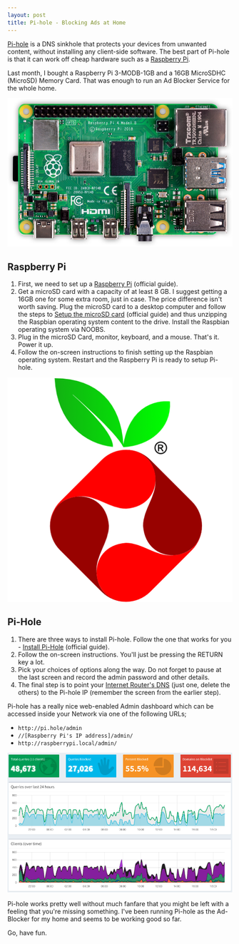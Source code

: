 ```yaml
---
layout: post
title: Pi-hole - Blocking Ads at Home
---
```


[Pi-hole](https://pi-hole.net/) is a DNS sinkhole that protects your devices from unwanted content, without installing any client-side software. The best part of Pi-hole is that it can work off cheap hardware such as a [Raspberry Pi](https://www.raspberrypi.org).

Last month, I bought a Raspberry Pi 3-MODB-1GB and a 16GB MicroSDHC (MicroSD) Memory Card. That was enough to run an Ad Blocker Service for the whole home.

![Raspberry Pi-4)](/static/2019/raspberry-pi-4.png)

## Raspberry Pi

1. First, we need to set up a [Raspberry Pi](https://projects.raspberrypi.org/en/projects/raspberry-pi-setting-up) (official guide).
1. Get a microSD card with a capacity of at least 8 GB. I suggest getting a 16GB one for some extra room, just in case. The price difference isn't worth saving. Plug the microSD card to a desktop computer and follow the steps to [Setup the microSD card](https://projects.raspberrypi.org/en/projects/raspberry-pi-setting-up/3)  (official guide) and thus unzipping the Raspbian operating system content to the drive. Install the Raspbian operating system via NOOBS.
1. Plug in the microSD Card, monitor, keyboard, and a mouse. That's it. Power it up.
1. Follow the on-screen instructions to finish setting up the Raspbian operating system. Restart and the Raspberry Pi is ready to setup Pi-hole.

<a href="https://pi-hole.net/"><img class="small-right" src="/static/2019/pi-hole-logo.png" alt="Pi-hole"></a>

## Pi-Hole

1. There are three ways to install Pi-hole. Follow the one that works for you - [Install Pi-Hole](https://github.com/pi-hole/pi-hole/#one-step-automated-install) (official guide).
1. Follow the on-screen instructions. You'll just be pressing the RETURN key a lot.
1. Pick your choices of options along the way. Do not forget to pause at the last screen and record the admin password and other details. 
1. The final step is to point your [Internet Router's DNS](https://www.lifewire.com/how-to-change-dns-servers-on-most-popular-routers-2617995) (just one, delete the others) to the Pi-hole IP (remember the screen from the earlier step).

Pi-hole has a really nice web-enabled Admin dashboard which can be accessed inside your Network via one of the following URLs;

- `http://pi.hole/admin`
- `//[Raspberry Pi's IP address]/admin/`
- `http://raspberrypi.local/admin/`

![Pi-Hole Dashboard)](/static/2019/pi-hole-dashboard.png)

Pi-hole works pretty well without much fanfare that you might be left with a feeling that you're missing something. I've been running Pi-hole as the Ad-Blocker for my home and seems to be working good so far.

Go, have fun.
